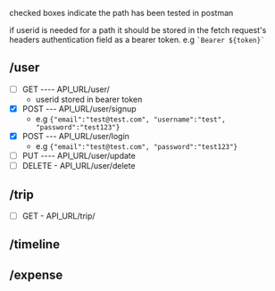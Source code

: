 checked boxes indicate the path has been tested in postman

if userid is needed for a path it should be stored in the fetch request's headers authentication field as a bearer token. e.g `` `Bearer ${token}` ``

## /user

- [ ] GET ---- API_URL/user/
  - userid stored in bearer token
- [x] POST --- API_URL/user/signup
  - e.g `{"email":"test@test.com", "username":"test", "password":"test123"}`
- [x] POST --- API_URL/user/login
  - e.g `{"email":"test@test.com", "password":"test123"}`
- [ ] PUT ---- API_URL/user/update
- [ ] DELETE - API_URL/user/delete

## /trip

- [ ] GET - API_URL/trip/

## /timeline

## /expense
